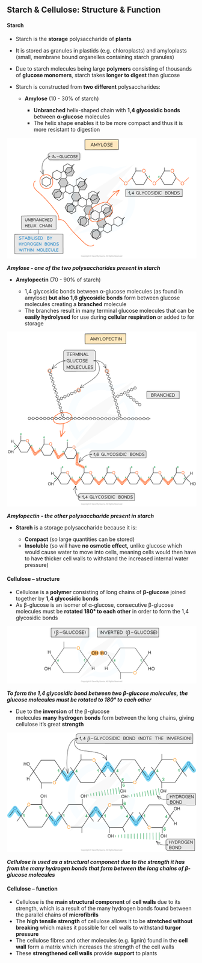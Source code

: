 Starch & Cellulose: Structure & Function
----------------------------------------

#### Starch

* Starch is the <b>storage</b> polysaccharide of <b>plants</b>
* It is stored as granules in plastids (e.g. chloroplasts) and amyloplasts (small, membrane bound organelles containing starch granules)
* Due to starch molecules being large <b>polymers</b> consisting of thousands of <b>glucose monomers</b>, starch takes <b>longer to digest </b>than glucose
* Starch is constructed from <b>two</b> <b>different</b> polysaccharides:

  + <b>Amylose</b> (10 - 30% of starch)

    - <b>Unbranched</b> helix-shaped chain with <b>1,4 glycosidic bonds</b> between <b>α-glucose</b> molecules
    - The helix shape enables it to be more compact and thus it is more resistant to digestion

![Starch and Glycogen_ Amylose](Starch-and-Glycogen_-Amylose.png)

<i><b>Amylose - one of the two polysaccharides present in starch</b></i>

* <b>Amylopectin</b> (70 - 90% of starch)

  + 1,4 glycosidic bonds between α-glucose molecules (as found in amylose)<b> but also 1,6 glycosidic bonds</b> form between glucose molecules creating a <b>branched</b> molecule
  + The branches result in many terminal glucose molecules that can be <b>easily hydrolysed</b> for use during <b>cellular respiration </b>or added to for storage

![Starch and Glycogen_ Amylopectin](Starch-and-Glycogen_-Amylopectin.png)

<i><b>Amylopectin - the other polysaccharide present in starch</b></i>

* <b>Starch</b> is a storage polysaccharide because it is:

  + <b>Compact</b> (so large quantities can be stored)
  + <b>Insoluble</b> (so will have <b>no osmotic effect,</b> unlike glucose which would cause water to move into cells, meaning cells would then have to have thicker cell walls to withstand the increased internal water pressure)

#### Cellulose – structure

* Cellulose is a <b>polymer</b> consisting of long chains of <b>β-glucose</b> joined together by <b>1,4 glycosidic bonds</b>
* As β-glucose is an isomer of α-glucose, consecutive β-glucose molecules must be <b>rotated 180° to each other</b> in order to form the 1,4 glycosidic bonds

![2.2.1 Formation of Sugars 1](2.2.1-Formation-of-Sugars-1.png)

<i><b>To form the 1,4 glycosidic bond between two β-glucose molecules, the glucose molecules must be rotated to 180° to each other</b></i>

* Due to the <b>inversion</b> of the β-glucose molecules <b>many</b> <b>hydrogen</b> <b>bonds</b> form between the long chains, giving cellulose it’s great <b>strength</b>

![Cellulose_ hydrogen bond formation between chains](Cellulose_-hydrogen-bond-formation-between-chains.png)

<i><b>Cellulose is used as a structural component due to the strength it has from the many hydrogen bonds that form between the long chains of β-glucose molecules</b></i>

#### Cellulose – function

* Cellulose is the <b>main structural component </b>of <b>cell walls</b> due to its strength, which is a result of the many hydrogen bonds found between the parallel chains of <b>microfibrils</b>
* The <b>high tensile strength</b> of cellulose allows it to be <b>stretched without breaking </b>which makes it possible for cell walls to withstand <b>turgor pressure</b>
* The cellulose fibres and other molecules (e.g. lignin) found in the <b>cell wall</b> form a matrix which increases the strength of the cell walls
* These <b>strengthened cell walls</b> provide <b>support</b> to plants